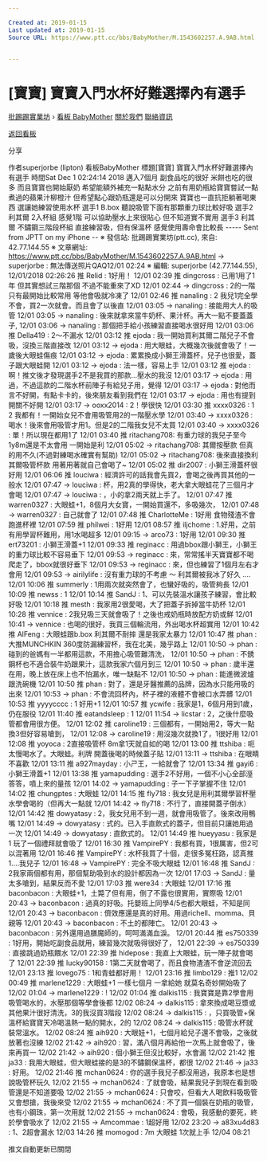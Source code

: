 ```yaml
---

Created at: 2019-01-15
Last updated at: 2019-01-15
Source URL: https://www.ptt.cc/bbs/BabyMother/M.1543602257.A.9AB.html


---
```


# [寶寶] 寶寶入門水杯好難選擇內有選手


[批踢踢實業坊](https://www.ptt.cc/bbs/) › [看板 BabyMother](https://www.ptt.cc/bbs/BabyMother/index.html) [關於我們](https://www.ptt.cc/about.html) [聯絡資訊](https://www.ptt.cc/contact.html)

[返回看板](https://www.ptt.cc/bbs/BabyMother/index.html)

分享

作者superjorbe (lipton)
看板BabyMother
標題\[寶寶\] 寶寶入門水杯好難選擇內有選手
時間Sat Dec 1 02:24:14 2018
邁入7個月 副食品吃的很好 米餅也吃的很多 而且寶寶也開始厭奶 希望能額外補充一點點水分 之前有用奶瓶給寶寶嘗試一點煮過的蘋果汁柳橙汁 但希望點心跟奶瓶還是可以分開來 寶寶也一直抗拒躺著喝東西 選讓她練習使用水杯 選手1 B.box 聽說吸管下面有那顆重力球比較好吸 選手2 利其爾 2入杯組 感覺1階 可以協助壓水上來很貼心 但不知道實不實用 選手3 利其爾 不鏽鋼三階段杯組 直接練習吸，但有保溫杯 感覺使用壽命會比較長 ----- Sent from JPTT on my iPhone -- ※ 發信站: 批踢踢實業坊(ptt.cc), 來自: 42.77.144.55 ※ 文章網址: <https://www.ptt.cc/bbs/BabyMother/M.1543602257.A.9AB.html>
→ superjorbe : 無法傳送照片QAQ12/01 02:24
※ 編輯: superjorbe (42.77.144.55), 12/01/2018 02:26:26
推 Relid : 1好用！ 12/01 02:39
推 dingcross : 已用1用了1年 但其實想試三階那個 不過不能重來了XD 12/01 02:44
→ dingcross : 2的一階只有最開始比較常用 等他會吸就冷凍了 12/01 02:46
推 nanaling : 2 我兒1完全學不會，買2一次就會。而且會了以後直 12/01 03:05
→ nanaling : 接能用大人的吸管 12/01 03:05
→ nanaling : 後來就拿來當牛奶杯、果汁杯。再大一點不要蓋蓋子, 12/01 03:06
→ nanaling : 那個把手給小孩練習直接喝水很好用 12/01 03:06
推 Della419 : 2～不漏水 12/01 03:12
推 ejoda : 我一開始買利其爾二階兒子不會吸，沒換三階直接改 12/01 03:12
→ ejoda : 用大眼蛙，大概幾次後就會吸了！一歲後大眼蛙傷痕 12/01 03:12
→ ejoda : 累累換成小獅王滑蓋杯，兒子也很愛，蓋子跟大眼蛙開 12/01 03:12
→ ejoda : 法一樣，容易上手 12/01 03:12
推 ejoda : 啊！推文後才發現選手2不是我買的那款...壓水的我沒 12/01 03:17
→ ejoda : 用過，不過這款的二階水杯前陣子有給兒子用，覺得 12/01 03:17
→ ejoda : 對他而言不好開，有點卡卡的，後來朋友看到我們在 12/01 03:17
→ ejoda : 用也有提到開關不好開 12/01 03:17
→ ooxx2014 : 2！學很快 12/01 03:30
推 xxxx0326 : 1 2 我都有！一開始女兒不會用吸管用2的一階壓水學 12/01 03:40
→ xxxx0326 : 喝水！後來會用吸管才用1。但是2的二階我女兒不太買 12/01 03:40
→ xxxx0326 : 單！所以現在都用1了 12/01 03:40
推 ritachang708: 有重力球的我兒子至今1y8m還是不太會用 一開始是利 12/01 05:02
→ ritachang708: 其爾按壓款 但真的用不久(不過對練喝水確實有幫助) 12/01 05:02
→ ritachang708: 後來直接換利其爾吸管杯款 用著用著就自己會喝了~ 12/01 05:02
推 dir2007 : 小獅王滑蓋杯很好用 12/01 06:06
推 louciwa : 經濟許可的話我會先買2，會喝之後再買其他的一般水 12/01 07:47
→ louciwa : 杯，用2真的學得快，老大拿大眼蛙花了三個月才會喝 12/01 07:47
→ louciwa : ，小的拿2兩天就上手了。 12/01 07:47
推 warren0327 : 大眼蛙+1，8個月大女寶，一開始買還不，多吸幾次， 12/01 07:48
→ warren0327 : 自己就會了 12/01 07:48
推 CharlotteMe : 1好用 食物殘渣不會跑進杯裡 12/01 07:59
推 philwei : 1好用 12/01 08:57
推 iljchome : 1.好用，之前有用學習杯難用，用1水喝超多 12/01 09:15
→ arco73 : 1好用 12/01 09:30
推 ert73201 : 小獅王滑蓋+1 12/01 09:33
推 reginacc : 用過bbox跟小獅王，小獅王的重力球比較不容易垂下 12/01 09:53
→ reginacc : 來，常常搖半天寶寶都不喝爬走了，bbox就很好垂下 12/01 09:53
→ reginacc : 來，但也練習了1個月左右才會用 12/01 09:53
→ airilylife : 沒有重力球的不考慮 ～ 利其爾被我冰了好久 .... 12/01 10:06
推 summerly : 1用兩次就突然會了，也蠻好吸的，吸管夠長 12/01 10:09
推 newss : 1 12/01 10:14
推 SandJ : 1、可以先裝溫水讓孩子練習，會比較好吸 12/01 10:18
推 mesth : 我家用2很愛喝，大了把蓋子拆掉當牛奶杯 12/01 10:28
推 vennice : 2我兒吸三天就會吸了！之後也戒奶瓶時放配方奶或鮮 12/01 10:41
→ vennice : 也喝的很好，我買三個輪流用，外出喝水杯超實用 12/01 10:42
推 AlFeng : 大眼蛙跟b.box 利其爾不耐摔 還是我家太暴力 12/01 10:47
推 phan : 大推MUNCHKIN 360度防漏練習杯，我在北美，幾乎路上 12/01 10:50
→ phan : 碰到的爸媽有一半都用這款，不用擔心吸管難清洗， 12/01 10:50
→ phan : 不銹鋼杯也不適合裝牛奶跟果汁，這款我家六個月到三 12/01 10:50
→ phan : 歲半還在用，晚上放在床上也不怕漏水，唯一缺點不 12/01 10:50
→ phan : 能進微波爐跟洗碗機 12/01 10:50
推 phan : 對了，還是牙醫推薦的品牌，因為水只能用吸的出來 12/01 10:53
→ phan : 不會流回杯內，杯子裡的液體不會被口水弄髒 12/01 10:53
推 yyyycccc : 1 好用+1 12/01 10:57
推 ycwife : 我家是1，6個月用到1歲，仍在服役 12/01 11:40
推 eatandsleep : 1 12/01 11:54
→ licstar : 2，之後什麼吸管都會用很方便。 12/01 12:02
推 caroline19 : 三個都有，一開始用2，等大一點換3但好容易嗆到， 12/01 12:08
→ caroline19 : 用沒幾次就換1了，1很好用 12/01 12:08
推 yoyoca : 2直接吸管杯 8m拿1天就自如的喝 12/01 13:00
推 ttshiba : 呃 太慢喝水了。大眼蛙。利牌 開蓋後喝的時候蓋子貼 12/01 13:11
→ ttshiba : 在眼睛 不喜歡 12/01 13:11
推 a927mayday : 小ㄕ王，一給就會了 12/01 13:34
推 gayi6 : 小獅王滑蓋+1 12/01 13:38
推 yamapudding : 選手2不好用，一個不小心全部溼答答，噴上來的量孩 12/01 14:02
→ yamapudding : 子一下子掌握不住 12/01 14:02
推 chungptes : 大眼蛙 12/01 14:15
推 fly718 : 我女兒是用利其爾學習杯壓水學會喝的（但再大一點就 12/01 14:42
→ fly718 : 不行了，直接開蓋子倒水） 12/01 14:42
推 dowyatasy : 2，我女兒用不到一週，就會用吸管了。後來改用鴨嘴 12/01 14:49
→ dowyatasy : 式的。已入手直飲式的蓋子，但目前只讓她用過一次 12/01 14:49
→ dowyatasy : 直飲式的。 12/01 14:49
推 hueyyasu : 我家是1 玩了一個禮拜就會吸了 12/01 16:30
推 VampirePY : 我都有買，1很厲害，但2可以混著用 12/01 16:46
推 VampirePY : 水杯我買了十個，走很多冤枉路，認真推1....我兒子 12/01 16:48
→ VampirePY : 完全不吸大眼蛙 12/01 16:48
推 SandJ : 2我家兩個都有用，那個幫助吸到水的設計都因為一次 12/01 17:03
→ SandJ : 量太多嗆到，結果反而不愛 12/01 17:03
推 were34 : 大眼蛙 12/01 17:16
推 baconbacon : 大眼蛙+1，土斃了但有用，倒了不露也很實用，實際吸 12/01 20:43
→ baconbacon : 過真的好吸。托嬰班上同學4/5也都大眼蛙，不知是同 12/01 20:43
→ baconbacon : 儕效應還是真的好用。用過richell、momma、貝親等 12/01 20:43
→ baconbacon : 不土的都陣亡。 12/01 20:43
→ baconbacon : 另外還用過膳魔師的，呵呵滿滿血淚。 12/01 20:44
推 es750339 : 1好用，開始吃副食品就用，練習幾次就吸得很好了， 12/01 22:39
→ es750339 : 直接跳過奶瓶餵水 12/01 22:39
推 hidepose : 我直上大眼蛙，玩一陣子就會喝了 12/01 22:39
推 lucky90158 : 1第二天就會喝了，而且食物渣渣不會逆流回去 12/01 23:13
推 lovego75 : 1和青蛙都好用！ 12/01 23:16
推 limbo129 : 推1 12/02 00:49
推 marlene1229 : 大眼蛙+1 一樣七個月 一拿給她 就莫名奇妙開始吸了 12/02 01:04
→ marlene1229 : ! 12/02 01:04
推 dalkis115 : 我寶寶是靠2學會用吸管喝水的，水壓那個等學會後都 12/02 08:24
→ dalkis115 : 拿來換成喝豆漿或其他果汁很好清洗，3的我沒買3階段 12/02 08:24
→ dalkis115 : ，只買吸管+保溫杯給寶寶天冷喝溫熱一點的開水，2的 12/02 08:24
→ dalkis115 : 吸管水杯就裝常溫水。 12/02 08:24
推 aih920 : 大眼娃+1，七個月給兒子還不會吸，之後就放著也沒練 12/02 21:42
→ aih920 : 習，滿八個月再給他一次馬上就會吸了，後來再買一 12/02 21:42
→ aih920 : 個小獅王但沒比較好，水會漏 12/02 21:42
推 ja33 : 我用大眼蛙，但大眼蛙接的是3的不鏽鋼保溫杯，都很 12/02 21:46
→ ja33 : 好用。 12/02 21:46
推 mchan0624 : 你的選手我兒子都沒用過，我原本也是想說吸管杯玩久 12/02 21:55
→ mchan0624 : 了就會吸，結果我兒子到現在看到吸管還是不知道要吸 12/02 21:55
→ mchan0624 : 只會咬，但看大人喝飲料吸吸管又會想搶，我後來受 12/02 21:55
→ mchan0624 : 不了買一個裝在奶瓶的吸管，也有小鋼珠，第一次用就 12/02 21:55
→ mchan0624 : 會吸，我感動的要死，終於學會吸水了 12/02 21:55
→ Amcommae : 1超好用 12/02 23:20
→ a83xu4d83 : 1、2超會漏水 12/03 14:26
推 momogod : 7m 大眼蛙 1次就上手 12/04 08:21

推文自動更新已關閉

